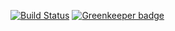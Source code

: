 [![Build Status](https://travis-ci.org/yurikrupnik/generator-node-project.svg?branch=master)](https://travis-ci.org/yurikrupnik/generator-node-project) [![Greenkeeper badge](https://badges.greenkeeper.io/yurikrupnik/generator-node-project.svg)](https://greenkeeper.io/)
